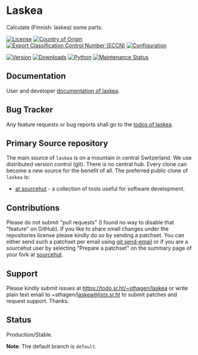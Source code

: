 # Laskea

Calculate (Finnish: laskea) some parts.

[![License](https://git.sr.ht/~sthagen/laskea/blob/default/docs/badges/license-spdx-mit.svg)](https://git.sr.ht/~sthagen/laskea/tree/default/item/LICENSE)
[![Country of Origin](https://git.sr.ht/~sthagen/laskea/blob/default/docs/badges/country-of-origin-name-switzerland-neutral.svg)](https://git.sr.ht/~sthagen/laskea/tree/default/item/COUNTRY-OF-ORIGIN)
[![Export Classification Control Number (ECCN)](https://git.sr.ht/~sthagen/laskea/blob/default/docs/badges/export-control-classification-number_eccn-ear99-neutral.svg)](https://git.sr.ht/~sthagen/laskea/tree/default/item/EXPORT-CONTROL-CLASSIFICATION-NUMBER)
[![Configuration](https://git.sr.ht/~sthagen/laskea/blob/default/docs/badges/configuration-sbom.svg)](https://git.sr.ht/~sthagen/laskea/tree/default/item/docs/third-party/README.md)

[![Version](https://git.sr.ht/~sthagen/laskea/blob/default/docs/badges/latest-release.svg)](https://pypi.python.org/pypi/laskea/)
[![Downloads](https://git.sr.ht/~sthagen/laskea/blob/default/docs/badges/downloads-per-month.svg)](https://pepy.tech/project/laskea)
[![Python](https://git.sr.ht/~sthagen/laskea/blob/default/docs/badges/python-versions.svg)](https://pypi.python.org/pypi/laskea/)
[![Maintenance Status](https://git.sr.ht/~sthagen/laskea/blob/default/docs/badges/commits-per-year.svg)](https://git.sr.ht/~sthagen/laskea/log)

## Documentation

User and developer [documentation of laskea](https://codes.dilettant.life/docs/laskea).

## Bug Tracker

Any feature requests or bug reports shall go to the [todos of laskea](https://todo.sr.ht/~sthagen/laskea).

## Primary Source repository

The main source of `laskea` is on a mountain in central Switzerland.
We use distributed version control (git).
There is no central hub.
Every clone can become a new source for the benefit of all.
The preferred public clone of `laskea` is:

* [at sourcehut](https://git.sr.ht/~sthagen/laskea) - a collection of tools useful for software development.

## Contributions

Please do not submit "pull requests" (I found no way to disable that "feature" on GitHub).
If you like to share small changes under the repositories license please kindly do so by sending a patchset.
You can either send such a patchset per email using [git send-email](https://git-send-email.io) or 
if you are a sourcehut user by selecting "Prepare a patchset" on the summary page of your fork at [sourcehut](https://git.sr.ht/).

## Support

Please kindly submit issues at https://todo.sr.ht/~sthagen/laskea or write plain text email to ~sthagen/laskea@lists.sr.ht to submit patches and request support. Thanks.

## Status

Production/Stable.

**Note**: The default branch is `default`.

